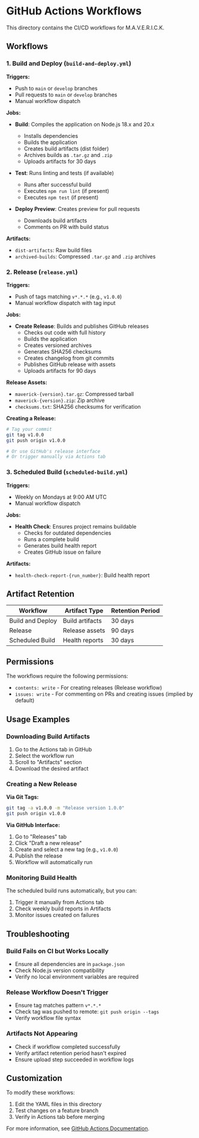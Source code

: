 # GitHub Actions Workflows

This directory contains the CI/CD workflows for M.A.V.E.R.I.C.K.

## Workflows

### 1. Build and Deploy (`build-and-deploy.yml`)

**Triggers:**
- Push to `main` or `develop` branches
- Pull requests to `main` or `develop` branches
- Manual workflow dispatch

**Jobs:**
- **Build**: Compiles the application on Node.js 18.x and 20.x
  - Installs dependencies
  - Builds the application
  - Creates build artifacts (dist folder)
  - Archives builds as `.tar.gz` and `.zip`
  - Uploads artifacts for 30 days

- **Test**: Runs linting and tests (if available)
  - Runs after successful build
  - Executes `npm run lint` (if present)
  - Executes `npm test` (if present)

- **Deploy Preview**: Creates preview for pull requests
  - Downloads build artifacts
  - Comments on PR with build status

**Artifacts:**
- `dist-artifacts`: Raw build files
- `archived-builds`: Compressed `.tar.gz` and `.zip` archives

### 2. Release (`release.yml`)

**Triggers:**
- Push of tags matching `v*.*.*` (e.g., `v1.0.0`)
- Manual workflow dispatch with tag input

**Jobs:**
- **Create Release**: Builds and publishes GitHub releases
  - Checks out code with full history
  - Builds the application
  - Creates versioned archives
  - Generates SHA256 checksums
  - Creates changelog from git commits
  - Publishes GitHub release with assets
  - Uploads artifacts for 90 days

**Release Assets:**
- `maverick-{version}.tar.gz`: Compressed tarball
- `maverick-{version}.zip`: Zip archive
- `checksums.txt`: SHA256 checksums for verification

**Creating a Release:**
```bash
# Tag your commit
git tag v1.0.0
git push origin v1.0.0

# Or use GitHub's release interface
# Or trigger manually via Actions tab
```

### 3. Scheduled Build (`scheduled-build.yml`)

**Triggers:**
- Weekly on Mondays at 9:00 AM UTC
- Manual workflow dispatch

**Jobs:**
- **Health Check**: Ensures project remains buildable
  - Checks for outdated dependencies
  - Runs a complete build
  - Generates build health report
  - Creates GitHub issue on failure

**Artifacts:**
- `health-check-report-{run_number}`: Build health report

## Artifact Retention

| Workflow | Artifact Type | Retention Period |
|----------|--------------|------------------|
| Build and Deploy | Build artifacts | 30 days |
| Release | Release assets | 90 days |
| Scheduled Build | Health reports | 30 days |

## Permissions

The workflows require the following permissions:
- `contents: write` - For creating releases (Release workflow)
- `issues: write` - For commenting on PRs and creating issues (implied by default)

## Usage Examples

### Downloading Build Artifacts

1. Go to the Actions tab in GitHub
2. Select the workflow run
3. Scroll to "Artifacts" section
4. Download the desired artifact

### Creating a New Release

**Via Git Tags:**
```bash
git tag -a v1.0.0 -m "Release version 1.0.0"
git push origin v1.0.0
```

**Via GitHub Interface:**
1. Go to "Releases" tab
2. Click "Draft a new release"
3. Create and select a new tag (e.g., `v1.0.0`)
4. Publish the release
5. Workflow will automatically run

### Monitoring Build Health

The scheduled build runs automatically, but you can:
1. Trigger it manually from Actions tab
2. Check weekly build reports in Artifacts
3. Monitor issues created on failures

## Troubleshooting

### Build Fails on CI but Works Locally

- Ensure all dependencies are in `package.json`
- Check Node.js version compatibility
- Verify no local environment variables are required

### Release Workflow Doesn't Trigger

- Ensure tag matches pattern `v*.*.*`
- Check tag was pushed to remote: `git push origin --tags`
- Verify workflow file syntax

### Artifacts Not Appearing

- Check if workflow completed successfully
- Verify artifact retention period hasn't expired
- Ensure upload step succeeded in workflow logs

## Customization

To modify these workflows:
1. Edit the YAML files in this directory
2. Test changes on a feature branch
3. Verify in Actions tab before merging

For more information, see [GitHub Actions Documentation](https://docs.github.com/en/actions).
